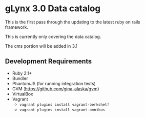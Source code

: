 # gLynx 3.0 Data catalog

This is the first pass through the updating to the latest ruby on rails framework.

This is currently only covering the data catalog.

The cms portion will be added in 3.1

## Development Requirements

* Ruby 2.1+
* Bundler
* PhantomJS (for running integration tests)
* GVM (https://github.com/gina-alaska/gvm)
* VirtualBox
* Vagrant
  * <code>vagrant plugins install vagrant-berkshelf</code>
  * <code>vagrant plugins install vagrant-omnibus</code>
